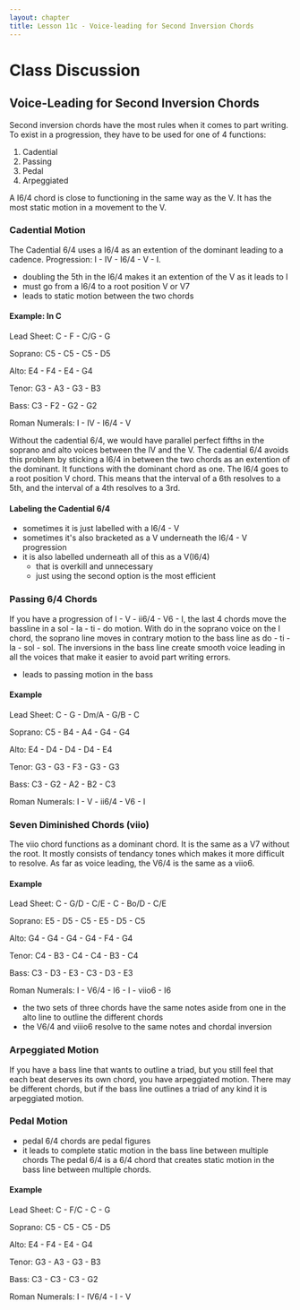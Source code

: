 ```yaml
---
layout: chapter
title: Lesson 11c - Voice-leading for Second Inversion Chords
---
```


# Class Discussion

## Voice-Leading for Second Inversion Chords

Second inversion chords have the most rules when it comes to part writing. 
To exist in a progression, they have to be used for one of 4 functions:
1. Cadential
2. Passing
3. Pedal
4. Arpeggiated

A I6/4 chord is close to functioning in the same way as the V. 
It has the most static motion in a movement to the V. 

### Cadential Motion

The Cadential 6/4 uses a I6/4 as an extention of the dominant leading to a cadence. 
Progression: I - IV - I6/4 - V - I. 
- doubling the 5th in the I6/4 makes it an extention of the V as it leads to I
- must go from a I6/4 to a root position V or V7
- leads to static motion between the two chords

#### Example: In C

Lead Sheet: C - F - C/G - G

Soprano: C5 - C5 - C5 - D5

Alto: E4 - F4 - E4 - G4

Tenor: G3 - A3 - G3 - B3

Bass: C3 - F2 - G2 - G2

Roman Numerals: I - IV - I6/4 - V

Without the cadential 6/4, we would have parallel perfect fifths in the soprano and alto voices between the IV and the V.
The cadential 6/4 avoids this problem by sticking a I6/4 in between the two chords as an extention of the dominant. 
It functions with the dominant chord as one. 
The I6/4 goes to a root position V chord.
This means that the interval of a 6th resolves to a 5th, and the interval of a 4th resolves to a 3rd.

#### Labeling the Cadential 6/4

- sometimes it is just labelled with a I6/4 - V
- sometimes it's also bracketed as a V underneath the I6/4 - V progression
- it is also labelled underneath all of this as a V(I6/4)
  - that is overkill and unnecessary
  - just using the second option is the most efficient
  
### Passing 6/4 Chords

If you have a progression of I - V - ii6/4 - V6 - I, the last 4 chords move the bassline in a sol - la - ti - do motion.
With do in the soprano voice on the I chord, the soprano line moves in contrary motion to the bass line as do - ti - la - sol - sol.
The inversions in the bass line create smooth voice leading in all the voices that make it easier to avoid part writing errors.
- leads to passing motion in the bass

#### Example

Lead Sheet: C - G - Dm/A - G/B - C

Soprano: C5 - B4 - A4 - G4 - G4 

Alto: E4 - D4 - D4 - D4 - E4

Tenor: G3 - G3 - F3 - G3 - G3

Bass: C3 - G2 - A2 - B2 - C3

Roman Numerals: I - V - ii6/4 - V6 - I

### Seven Diminished Chords (viio)

The viio chord functions as a dominant chord. 
It is the same as a V7 without the root. 
It mostly consists of tendancy tones which makes it more difficult to resolve. 
As far as voice leading, the V6/4 is the same as a viio6.

#### Example

Lead Sheet: C - G/D - C/E - C - Bo/D - C/E

Soprano: E5 - D5 - C5 - E5 - D5 - C5 

Alto: G4 - G4 - G4 - G4 - F4 - G4

Tenor: C4 - B3 - C4 - C4 - B3 - C4

Bass: C3 - D3 - E3 - C3 - D3 - E3

Roman Numerals: I - V6/4 - I6 - I - viio6 - I6

- the two sets of three chords have the same notes aside from one in the alto line to outline the different chords
- the V6/4 and viiio6 resolve to the same notes and chordal inversion 

### Arpeggiated Motion

If you have a bass line that wants to outline a triad, but you still feel that each beat deserves its own chord, you have arpeggiated motion.
There may be different chords, but if the bass line outlines a triad of any kind it is arpeggiated motion.

### Pedal Motion

- pedal 6/4 chords are pedal figures
- it leads to complete static motion in the bass line between multiple chords
The pedal 6/4 is a 6/4 chord that creates static motion in the bass line between multiple chords.

#### Example

Lead Sheet: C - F/C - C - G

Soprano: C5 - C5 - C5 - D5 

Alto: E4 - F4 - E4 - G4

Tenor: G3 - A3 - G3 - B3

Bass: C3 - C3 - C3 - G2

Roman Numerals: I - IV6/4 - I - V



